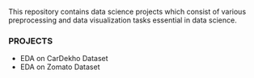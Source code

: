 This repository contains data science projects which consist of various preprocessing and data visualization tasks essential in data science. <br>
### PROJECTS
<ul>
 <li>EDA on CarDekho Dataset</li>
 <li>EDA on Zomato Dataset</li>
</ul>
